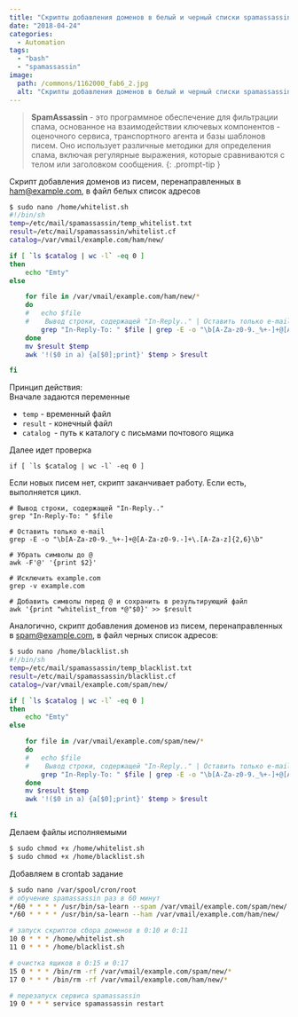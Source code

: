 ```yaml
---
title: "Скрипты добавления доменов в белый и черный списки spamassassin"
date: "2018-04-24"
categories: 
  - Automation
tags: 
  - "bash"
  - "spamassassin"
image:
  path: /commons/1162000_fab6_2.jpg
  alt: "Скрипты добавления доменов в белый и черный списки spamassassin"
---
```


> **SpamAssassin** - это программное обеспечение для фильтрации спама, основанное на взаимодействии ключевых компонентов - оценочного сервиса, транспортного агента и базы шаблонов писем. Оно использует различные методики для определения спама, включая регулярные выражения, которые сравниваются с телом или заголовком сообщения.
{: .prompt-tip }

Скрипт добавления доменов из писем, перенаправленных в ham@example.com, в файл белых список адресов

```sh
$ sudo nano /home/whitelist.sh
#!/bin/sh
temp=/etc/mail/spamassassin/temp_whitelist.txt
result=/etc/mail/spamassassin/whitelist.cf
catalog=/var/vmail/example.com/ham/new/

if [ `ls $catalog | wc -l` -eq 0 ]
then
    echo "Emty"
else

    for file in /var/vmail/example.com/ham/new/*
	do
	#	echo $file
	#    Вывод строки, содержащей "In-Reply.." | Оставить только e-mail                               | Убрать символы до @    | исключить          | Добавить символы перед @            >>   сохранить в файл
	    grep "In-Reply-To: " $file | grep -E -o "\b[A-Za-z0-9._%+-]+@[A-Za-z0-9.-]+\.[A-Za-z]{2,6}\b" | awk -F'@' '{print $2}' | grep -v example.com | awk '{print "whitelist_from *@"$0}' >> $result
    done
    mv $result $temp
    awk '!($0 in a) {a[$0];print}' $temp > $result

fi
```

Принцип действия:  
Вначале задаются переменные

- `temp` - временный файл
- `result` - конечный файл
- `catalog `- путь к каталогу с письмами почтового ящика

Далее идет проверка

```
if [ `ls $catalog | wc -l` -eq 0 ]
```

Если новых писем нет, скрипт заканчивает работу. Если есть, выполняется цикл.

```
# Вывод строки, содержащей "In-Reply.."
grep "In-Reply-To: " $file

# Оставить только e-mail
grep -E -o "\b[A-Za-z0-9._%+-]+@[A-Za-z0-9.-]+\.[A-Za-z]{2,6}\b"

# Убрать символы до @
awk -F'@' '{print $2}'

# Исключить example.com
grep -v example.com

# Добавить символы перед @ и сохранить в результирующий файл
awk '{print "whitelist_from *@"$0}' >> $result
```

Аналогично, скрипт добавления доменов из писем, перенаправленных в spam@example.com, в файл черных список адресов:

```bash
$ sudo nano /home/blacklist.sh
#!/bin/sh
temp=/etc/mail/spamassassin/temp_blacklist.txt
result=/etc/mail/spamassassin/blacklist.cf
catalog=/var/vmail/example.com/spam/new/

if [ `ls $catalog | wc -l` -eq 0 ]
then
    echo "Emty"
else

    for file in /var/vmail/example.com/spam/new/*
	do
	#	echo $file
	#    Вывод строки, содержащей "In-Reply.." | Оставить только e-mail                               | Убрать символы до @    | исключить          | Добавить символы перед @            >>   сохранить в файл
	    grep "In-Reply-To: " $file | grep -E -o "\b[A-Za-z0-9._%+-]+@[A-Za-z0-9.-]+\.[A-Za-z]{2,6}\b" | awk -F'@' '{print $2}' | grep -v example.com | awk '{print "blacklist_from *@"$0}' >> $result
    done
    mv $result $temp
    awk '!($0 in a) {a[$0];print}' $temp > $result

fi
```

Делаем файлы исполняемыми

```sh
$ sudo chmod +x /home/whitelist.sh
$ sudo chmod +x /home/blacklist.sh
```

Добавляем в crontab задание

```sh
$ sudo nano /var/spool/cron/root
# обучение spamassassin раз в 60 минут
*/60 * * * * /usr/bin/sa-learn --spam /var/vmail/example.com/spam/new/
*/60 * * * * /usr/bin/sa-learn --ham /var/vmail/example.com/ham/new/

# запуск скриптов сбора доменов в 0:10 и 0:11
10 0 * * * /home/whitelist.sh
11 0 * * * /home/blacklist.sh

# очистка ящиков в 0:15 и 0:17
15 0 * * * /bin/rm -rf /var/vmail/example.com/spam/new/*
17 0 * * * /bin/rm -rf /var/vmail/example.com/ham/new/*

# перезапуск сервиса spamassassin
19 0 * * * service spamassassin restart
```
